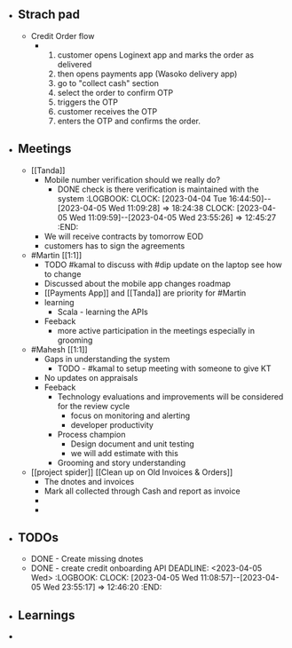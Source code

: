 - ## Strach pad
	- Credit Order flow
		- 1. customer opens Loginext app and marks the order as delivered
		  2. then opens payments app (Wasoko delivery app) 
		  3. go to "collect cash"  section
		  4. select the order to confirm OTP
		  5. triggers the OTP
		  6. customer receives the OTP
		  7. enters the OTP and confirms the order.
- ## Meetings
	- [[Tanda]]
		- Mobile number verification should we really do?
			- DONE check is there verification is maintained with the system
			  :LOGBOOK:
			  CLOCK: [2023-04-04 Tue 16:44:50]--[2023-04-05 Wed 11:09:28] =>  18:24:38
			  CLOCK: [2023-04-05 Wed 11:09:59]--[2023-04-05 Wed 23:55:26] =>  12:45:27
			  :END:
		- We will receive contracts by tomorrow EOD
		- customers has to sign the agreements
	- #Martin [[1:1]]
		- TODO #kamal to discuss with #dip update on the laptop see how to change
		- Discussed about the mobile app changes roadmap
		- [[Payments App]] and [[Tanda]] are priority for #Martin
		- learning
			- Scala - learning the APIs
		- Feeback
			- more active participation in the meetings especially in grooming
	- #Mahesh [[1:1]]
		- Gaps in understanding the system
			- TODO  - #kamal to setup meeting with someone to give KT
		- No updates on appraisals
		- Feeback
			- Technology evaluations and improvements will be considered for the review cycle
				- focus on monitoring and alerting
				- developer productivity
			- Process champion
				- Design document and unit testing
				- we will add estimate with this
			- Grooming and story understanding
	- [[project spider]] [[Clean up on Old Invoices & Orders]]
		- The dnotes and invoices
		- Mark all collected through Cash and report as invoice
		-
		-
- ## TODOs
	- DONE  - Create missing dnotes
	- DONE - create credit onboarding API
	  DEADLINE: <2023-04-05 Wed>
	  :LOGBOOK:
	  CLOCK: [2023-04-05 Wed 11:08:57]--[2023-04-05 Wed 23:55:17] =>  12:46:20
	  :END:
- ## Learnings
-